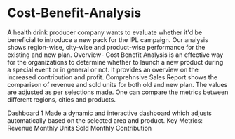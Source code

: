 # Cost-Benefit-Analysis
A health drink producer company wants to evaluate whether it'd be beneficial to introduce a new pack for the IPL campaign. Our analysis shows region-wise, city-wise and product-wise performance for the existing and new plan.
Overview-
Cost Benefit Analysis is an effective way for the organizations to determine whether to launch a new product during a special event or in general or not. It provides an overview on the increased contribution and profit.
Comprehnsive Sales Report shows the comparison of revenue and sold units for both old and new plan. The values are adjusted as per selections made. One can compare the metrics between different regions, cities and products.  

Dashboard 1
Made a dynamic and interactive dashboard which adjusts automatically based on the selected area and product.
Key Metrics:
Revenue
Monthly Units Sold
Monthly Contribution
